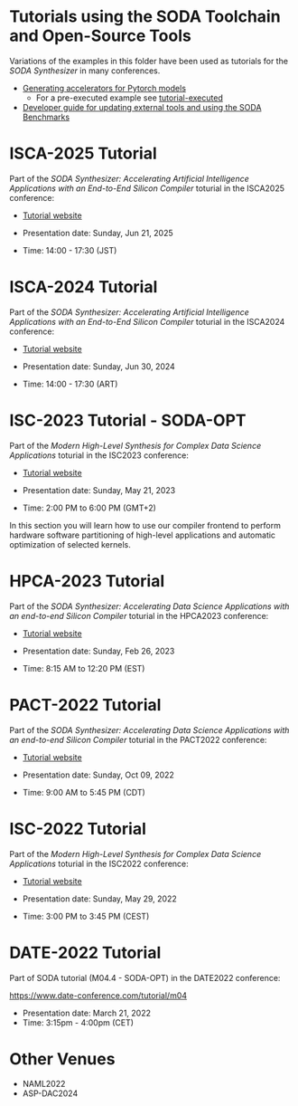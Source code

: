 # Tutorials using the SODA Toolchain and Open-Source Tools

Variations of the examples in this folder have been used as tutorials for the
*SODA Synthesizer* in many conferences.

<!-- - [Generating accelerators for TensorFlow models](tensorflow) -->
- [Generating accelerators for Pytorch models](pytorch)
   - For a pre-executed example see [tutorial-executed](https://github.com/pnnl/soda-opt/blob/main/docs/tutorials/tensorflow/docker-version-executed/tutorial.ipynb)
- [Developer guide for updating external tools and using the SODA Benchmarks](developer)

# ISCA-2025 Tutorial

Part of the *SODA Synthesizer: Accelerating Artificial Intelligence Applications with an End-to-End Silicon Compiler* toturial in the ISCA2025 conference:

* [Tutorial website](https://hpc.pnl.gov/SODA/tutorials/2025/ISCA25.html)

* Presentation date: Sunday, Jun 21, 2025
* Time: 14:00 - 17:30 (JST)


# ISCA-2024 Tutorial

Part of the *SODA Synthesizer: Accelerating Artificial Intelligence Applications with an End-to-End Silicon Compiler* toturial in the ISCA2024 conference:

* [Tutorial website](https://hpc.pnl.gov/SODA/tutorials/2024/ISCA24.html)

* Presentation date: Sunday, Jun 30, 2024
* Time: 14:00 - 17:30 (ART)


# ISC-2023 Tutorial - SODA-OPT

Part of the *Modern High-Level Synthesis for Complex Data Science Applications* toturial in the ISC2023 conference: 

* [Tutorial website](https://hpc.pnl.gov/SODA/tutorials/2023/ISC.html)


* Presentation date: Sunday, May 21, 2023 
* Time: 2:00 PM to 6:00 PM (GMT+2)

In this section you will learn how to use our compiler frontend to perform hardware software partitioning of high-level applications and automatic optimization of selected kernels.


# HPCA-2023 Tutorial

Part of the *SODA Synthesizer: Accelerating Data Science Applications with an end-to-end Silicon Compiler* toturial in the HPCA2023 conference: 

* [Tutorial website](https://hpc.pnl.gov/SODA/tutorials/2023/HPCA.html)


* Presentation date: Sunday, Feb 26, 2023
* Time: 8:15 AM to 12:20 PM (EST)


# PACT-2022 Tutorial

Part of the *SODA Synthesizer: Accelerating Data Science Applications with an end-to-end Silicon Compiler* toturial in the PACT2022 conference: 

* [Tutorial website](https://pact22.cs.illinois.edu/tutorials.html#tut1-1)


* Presentation date: Sunday, Oct 09, 2022 
* Time: 9:00 AM to 5:45 PM (CDT)


# ISC-2022 Tutorial

Part of the *Modern High-Level Synthesis for Complex Data Science Applications* toturial in the ISC2022 conference: 

* [Tutorial website](https://app.swapcard.com/widget/event/isc-high-performance-2022/planning/UGxhbm5pbmdfODYxMTU1)


* Presentation date: Sunday, May 29, 2022 
* Time: 3:00 PM to 3:45 PM (CEST)


# DATE-2022 Tutorial

Part of SODA tutorial (M04.4 - SODA-OPT) in the DATE2022 conference: 

https://www.date-conference.com/tutorial/m04


* Presentation date: March 21, 2022
* Time: 3:15pm - 4:00pm (CET)


# Other Venues

- NAML2022
- ASP-DAC2024